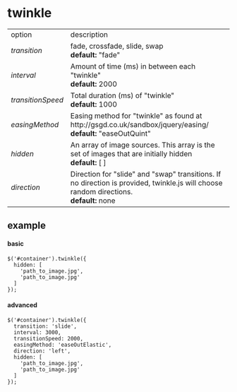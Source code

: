 twinkle
=======


<table>
  <tr>
    <td>option</td>
    <td>description</td>
  </tr>
  <tr>
    <td><i>transition<i></td>
    <td>fade, crossfade, slide, swap<br>
    <strong>default: </strong>"fade"</td>
  </tr>
  <tr>
    <td><i>interval</i></td>
    <td>Amount of time (ms) in between each "twinkle"<br>
    <strong>default: </strong>2000</td>
  </tr>
  <tr>
    <td><i>transitionSpeed</i></td>
    <td>Total duration (ms) of "twinkle" <br> 
    <strong>default: </strong> 1000</td>
  </tr>
  <tr>
    <td><i>easingMethod</i></td>
    <td>
      Easing method for "twinkle" as found at http://gsgd.co.uk/sandbox/jquery/easing/ <br> 
      <strong>default: </strong>"easeOutQuint"
    </td>
  </tr>
  <tr>
    <td><i>hidden</i></td>
    <td>An array of image sources. This array is the set of images that are initially hidden<br>
      <strong>default: </strong>[ ]
    </td>
  </tr>
  <tr>
    <td><i>direction</i></td>
    <td>Direction for "slide" and "swap" transitions. If no direction is provided, twinkle.js will choose random directions.<br>
    <strong>default: </strong>none
    </td>
  </tr>
</table>

## example

#### basic

    $('#container').twinkle({
      hidden: [
        'path_to_image.jpg',
        'path_to_image.jpg'
      ]
    });
    
#### advanced

    $('#container').twinkle({
      transition: 'slide',
      interval: 3000,
      transitionSpeed: 2000,
      easingMethod: 'easeOutElastic',
      direction: 'left',
      hidden: [
        'path_to_image.jpg',
        'path_to_image.jpg'
      ]
    });

